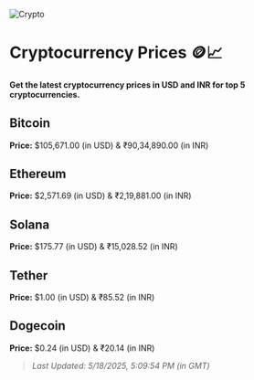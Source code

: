 
![Crypto](https://www.techguide.com.au/wp-content/uploads/2020/11/crypto3.jpeg)

# Cryptocurrency Prices 🪙📈

#### Get the latest cryptocurrency prices in USD and INR for top 5 cryptocurrencies.

## Bitcoin

**Price:** $105,671.00 (in USD) & ₹90,34,890.00 (in INR)

## Ethereum

**Price:** $2,571.69 (in USD) & ₹2,19,881.00 (in INR)

## Solana

**Price:** $175.77 (in USD) & ₹15,028.52 (in INR)

## Tether

**Price:** $1.00 (in USD) & ₹85.52 (in INR)

## Dogecoin

**Price:** $0.24 (in USD) & ₹20.14 (in INR)

> _Last Updated: 5/18/2025, 5:09:54 PM (in GMT)_
